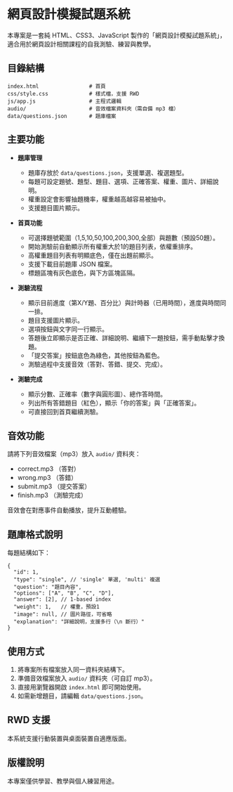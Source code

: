 # 網頁設計模擬試題系統

本專案是一套純 HTML、CSS3、JavaScript 製作的「網頁設計模擬試題系統」，適合用於網頁設計相關課程的自我測驗、練習與教學。

## 目錄結構

```
index.html                # 首頁
css/style.css             # 樣式檔，支援 RWD
js/app.js                 # 主程式邏輯
audio/                    # 音效檔案資料夾（需自備 mp3 檔）
data/questions.json       # 題庫檔案
```

## 主要功能

- **題庫管理**
  - 題庫存放於 `data/questions.json`，支援單選、複選題型。
  - 每題可設定題號、題型、題目、選項、正確答案、權重、圖片、詳細說明。
  - 權重設定會影響抽題機率，權重越高越容易被抽中。
  - 支援題目圖片顯示。

- **首頁功能**
  - 可選擇題號範圍（1,5,10,50,100,200,300,全部）與題數（預設50題）。
  - 開始測驗前自動顯示所有權重大於1的題目列表，依權重排序。
  - 高權重題目列表有明顯底色，僅在出題前顯示。
  - 支援下載目前題庫 JSON 檔案。
  - 標題區塊有灰色底色，與下方區塊區隔。

- **測驗流程**
  - 顯示目前進度（第X/Y題、百分比）與計時器（已用時間），進度與時間同一排。
  - 題目支援圖片顯示。
  - 選項按鈕與文字同一行顯示。
  - 答題後立即顯示是否正確、詳細說明、繼續下一題按鈕，需手動點擊才換題。
  - 「提交答案」按鈕底色為綠色，其他按鈕為藍色。
  - 測驗過程中支援音效（答對、答錯、提交、完成）。

- **測驗完成**
  - 顯示分數、正確率（數字與圓形圖）、總作答時間。
  - 列出所有答錯題目（紅色），顯示「你的答案」與「正確答案」。
  - 可直接回到首頁繼續測驗。

## 音效功能

請將下列音效檔案（mp3）放入 `audio/` 資料夾：
- correct.mp3  （答對）
- wrong.mp3    （答錯）
- submit.mp3   （提交答案）
- finish.mp3   （測驗完成）

音效會在對應事件自動播放，提升互動體驗。

## 題庫格式說明

每題結構如下：

```
{
  "id": 1,
  "type": "single", // 'single' 單選, 'multi' 複選
  "question": "題目內容",
  "options": ["A", "B", "C", "D"],
  "answer": [2], // 1-based index
  "weight": 1,   // 權重，預設1
  "image": null, // 圖片路徑，可省略
  "explanation": "詳細說明，支援多行（\n 斷行）"
}
```

## 使用方式

1. 將專案所有檔案放入同一資料夾結構下。
2. 準備音效檔案放入 `audio/` 資料夾（可自訂 mp3）。
3. 直接用瀏覽器開啟 `index.html` 即可開始使用。
4. 如需新增題目，請編輯 `data/questions.json`。

## RWD 支援

本系統支援行動裝置與桌面裝置自適應版面。

## 版權說明

本專案僅供學習、教學與個人練習用途。
